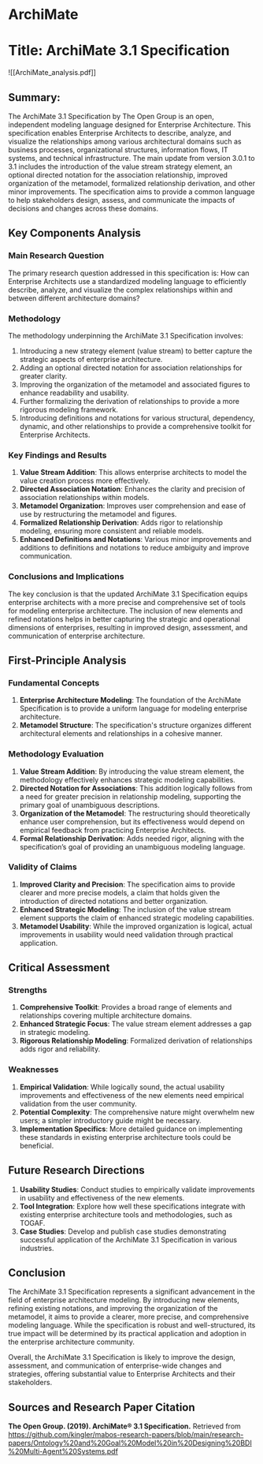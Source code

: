 # ArchiMate

# Title: ArchiMate 3.1 Specification
![[ArchiMate_analysis.pdf]]

## Summary:
The ArchiMate 3.1 Specification by The Open Group is an open, independent modeling language designed for Enterprise Architecture. This specification enables Enterprise Architects to describe, analyze, and visualize the relationships among various architectural domains such as business processes, organizational structures, information flows, IT systems, and technical infrastructure. The main update from version 3.0.1 to 3.1 includes the introduction of the value stream strategy element, an optional directed notation for the association relationship, improved organization of the metamodel, formalized relationship derivation, and other minor improvements. The specification aims to provide a common language to help stakeholders design, assess, and communicate the impacts of decisions and changes across these domains.

## Key Components Analysis

### Main Research Question
The primary research question addressed in this specification is: How can Enterprise Architects use a standardized modeling language to efficiently describe, analyze, and visualize the complex relationships within and between different architecture domains?

### Methodology
The methodology underpinning the ArchiMate 3.1 Specification involves:

1. Introducing a new strategy element (value stream) to better capture the strategic aspects of enterprise architecture.
2. Adding an optional directed notation for association relationships for greater clarity.
3. Improving the organization of the metamodel and associated figures to enhance readability and usability.
4. Further formalizing the derivation of relationships to provide a more rigorous modeling framework.
5. Introducing definitions and notations for various structural, dependency, dynamic, and other relationships to provide a comprehensive toolkit for Enterprise Architects.

### Key Findings and Results
1. **Value Stream Addition**: This allows enterprise architects to model the value creation process more effectively.
2. **Directed Association Notation**: Enhances the clarity and precision of association relationships within models.
3. **Metamodel Organization**: Improves user comprehension and ease of use by restructuring the metamodel and figures.
4. **Formalized Relationship Derivation**: Adds rigor to relationship modeling, ensuring more consistent and reliable models.
5. **Enhanced Definitions and Notations**: Various minor improvements and additions to definitions and notations to reduce ambiguity and improve communication.

### Conclusions and Implications
The key conclusion is that the updated ArchiMate 3.1 Specification equips enterprise architects with a more precise and comprehensive set of tools for modeling enterprise architecture. The inclusion of new elements and refined notations helps in better capturing the strategic and operational dimensions of enterprises, resulting in improved design, assessment, and communication of enterprise architecture.

## First-Principle Analysis

### Fundamental Concepts
1. **Enterprise Architecture Modeling**: The foundation of the ArchiMate Specification is to provide a uniform language for modeling enterprise architecture.
2. **Metamodel Structure**: The specification's structure organizes different architectural elements and relationships in a cohesive manner.

### Methodology Evaluation
1. **Value Stream Addition**: By introducing the value stream element, the methodology effectively enhances strategic modeling capabilities.
2. **Directed Notation for Associations**: This addition logically follows from a need for greater precision in relationship modeling, supporting the primary goal of unambiguous descriptions.
3. **Organization of the Metamodel**: The restructuring should theoretically enhance user comprehension, but its effectiveness would depend on empirical feedback from practicing Enterprise Architects.
4. **Formal Relationship Derivation**: Adds needed rigor, aligning with the specification’s goal of providing an unambiguous modeling language.

### Validity of Claims
1. **Improved Clarity and Precision**: The specification aims to provide clearer and more precise models, a claim that holds given the introduction of directed notations and better organization.
2. **Enhanced Strategic Modeling**: The inclusion of the value stream element supports the claim of enhanced strategic modeling capabilities.
3. **Metamodel Usability**: While the improved organization is logical, actual improvements in usability would need validation through practical application.

## Critical Assessment

### Strengths
1. **Comprehensive Toolkit**: Provides a broad range of elements and relationships covering multiple architecture domains.
2. **Enhanced Strategic Focus**: The value stream element addresses a gap in strategic modeling.
3. **Rigorous Relationship Modeling**: Formalized derivation of relationships adds rigor and reliability.

### Weaknesses
1. **Empirical Validation**: While logically sound, the actual usability improvements and effectiveness of the new elements need empirical validation from the user community.
2. **Potential Complexity**: The comprehensive nature might overwhelm new users; a simpler introductory guide might be necessary.
3. **Implementation Specifics**: More detailed guidance on implementing these standards in existing enterprise architecture tools could be beneficial.

## Future Research Directions
1. **Usability Studies**: Conduct studies to empirically validate improvements in usability and effectiveness of the new elements.
2. **Tool Integration**: Explore how well these specifications integrate with existing enterprise architecture tools and methodologies, such as TOGAF.
3. **Case Studies**: Develop and publish case studies demonstrating successful application of the ArchiMate 3.1 Specification in various industries.

## Conclusion
The ArchiMate 3.1 Specification represents a significant advancement in the field of enterprise architecture modeling. By introducing new elements, refining existing notations, and improving the organization of the metamodel, it aims to provide a clearer, more precise, and comprehensive modeling language. While the specification is robust and well-structured, its true impact will be determined by its practical application and adoption in the enterprise architecture community.

Overall, the ArchiMate 3.1 Specification is likely to improve the design, assessment, and communication of enterprise-wide changes and strategies, offering substantial value to Enterprise Architects and their stakeholders.

## Sources and Research Paper Citation
**The Open Group. (2019). ArchiMate® 3.1 Specification.** Retrieved from https://github.com/kingler/mabos-research-papers/blob/main/research-papers/Ontology%20and%20Goal%20Model%20in%20Designing%20BDI%20Multi-Agent%20Systems.pdf